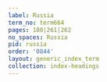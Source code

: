```yaml
---
label: Russia
term_no: term664
pages: 180|261|262
no_spaces: Russia
pid: russia
order: '0844'
layout: generic_index_term
collection: index-headings
---
```

